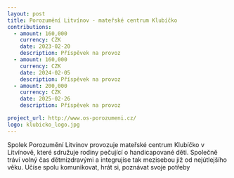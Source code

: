 ```yaml
---
layout: post
title: Porozumění Litvínov - mateřské centrum Klubíčko
contributions:
  - amount: 160,000
    currency: CZK
    date: 2023-02-20
    description: Příspěvek na provoz
  - amount: 160,000
    currency: CZK
    date: 2024-02-05
    description: Příspěvek na provoz
  - amount: 200,000
    currency: CZK
    date: 2025-02-26
    description: Příspěvek na provoz

project_url: http://www.os-porozumeni.cz/
logo: klubicko_logo.jpg
---
```

Spolek Porozumění Litvínov provozuje mateřské centrum Klubíčko v Litvínově, které sdružuje rodiny pečující o handicapované děti. Společně tráví volný čas dětmizdravými a integrujíse tak mezisebou již od nejútlejšího věku. Učíse spolu komunikovat,
hrát si, poznávat svoje potřeby
